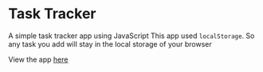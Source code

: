 # Task Tracker

A simple task tracker app using JavaScript
This app used `localStorage`. So any task you add will stay in the local storage of your browser

View the app [here](https://shofiq0023.github.io/expense-tracker-javascript/)
